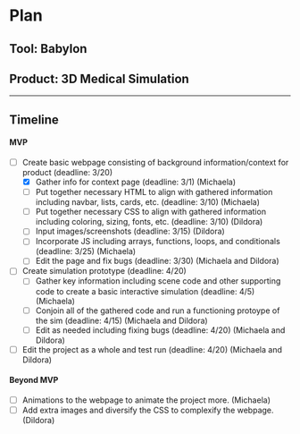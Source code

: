 
# Plan

## Tool: Babylon
## Product: 3D Medical Simulation

---

## Timeline

#### MVP

- [ ] Create basic webpage consisting of background information/context for product (deadline: 3/20)
  - [x] Gather info for context page (deadline: 3/1) (Michaela)
  - [ ] Put together necessary HTML to align with gathered information including navbar, lists, cards, etc. (deadline: 3/10) (Michaela)
  - [ ] Put together necessary CSS to align with gathered information including coloring, sizing, fonts, etc. (deadline: 3/10) (Dildora)
  - [ ] Input images/screenshots (deadline: 3/15) (Dildora) 
  - [ ] Incorporate JS including arrays, functions, loops, and conditionals (deadline: 3/25) (Michaela)
  - [ ] Edit the page and fix bugs (deadline: 3/30) (Michaela and Dildora)
- [ ] Create simulation prototype (deadline: 4/20)
  - [ ] Gather key information including scene code and other supporting code to create a basic interactive simulation (deadline: 4/5) (Michaela)
  - [ ] Conjoin all of the gathered code and run a functioning protoype of the sim (deadline: 4/15) (Michaela and Dildora)
  - [ ] Edit as needed including fixing bugs (deadline: 4/20) (Michaela and Dildora)
- [ ] Edit the project as a whole and test run (deadline: 4/20) (Michaela and Dildora)

#### Beyond MVP

- [ ] Animations to the webpage to animate the project more. (Michaela)
- [ ] Add extra images and diversify the CSS to complexify the webpage. (Dildora)
 
<!-- EXAMPLE

## Tool: APIs
## Product: Green Glass Door riddle app

## Timeline

### MVP

- [ ] Front-end
  - [x] Webpage to collect input from user (deadline: 4/15)
  - [ ] Webpage to display "yes, but a ___ can't" or "no, but a ___ can" (deadline: 5/1)
- [x] Back-end
  - [x] Use regex to test whether or not the word can go through the GGD (deadline: 3/1)
  - [x] Use the Twinword API to find related words (deadline: 3/15)
    - [ ] Iterate through the words until an opposite example can be found (deadline: 4/1)

#### Beyond MVP

- [ ] Use another API to make sure the opposite example is a noun
- [ ] Automate notification of API limit to make sure I don’t exceed free quota
- [ ] A multiple choice quizzer that will test the user’s knowledge of the solution

-->





<!-- DO NOT USE THIS YET

| Name | Glows | Grows |
| -------- | ------- | ------- |
|   |   |
|   |   |
|   |   |
|   |   |
|   |   |
|   |   |

-->
